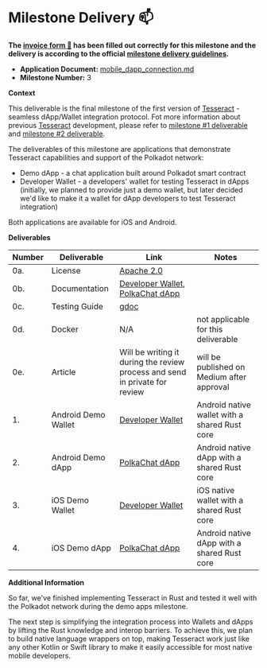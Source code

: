 # Milestone Delivery :mailbox:

**The [invoice form :pencil:](https://docs.google.com/forms/d/e/1FAIpQLSfmNYaoCgrxyhzgoKQ0ynQvnNRoTmgApz9NrMp-hd8mhIiO0A/viewform) has been filled out correctly for this milestone and the delivery is according to the official [milestone delivery guidelines](https://github.com/w3f/Grants-Program/blob/master/docs/Support%20Docs/milestone-deliverables-guidelines.md).**

- **Application Document:** [mobile_dapp_connection.md](https://github.com/w3f/Grants-Program/blob/master/applications/mobile_dapp_connection.md)
- **Milestone Number:** 3

**Context**

This deliverable is the final milestone of the first version of [Tesseract](https://github.com/tesseract-one) - seamless dApp/Wallet integration protocol. Fot more information about previous [Tesseract](https://github.com/tesseract-one) development, please refer to [milestone #1 deliverable](./mobile_dapp_connection-milestone_1.md) and [milestone #2 deliverable](./mobile_dapp_connection-milestone_2.md).

The deliverables of this milestone are applications that demonstrate Tesseract capabilities and support of the Polkadot network:

- Demo dApp - a chat application built around Polkadot smart contract
- Developer Wallet - a developers' wallet for testing Tesseract in dApps (initially, we planned to provide just a demo wallet, but later decided we'd like to make it a wallet for dApp developers to test Tesseract integration)

Both applications are available for iOS and Android.

**Deliverables**

| Number | Deliverable         | Link                                                                                                                                                                     | Notes                                         |
| ------ | ------------------- | ------------------------------------------------------------------------------------------------------------------------------------------------------------------------ | --------------------------------------------- |
| 0a.    | License             | [Apache 2.0](https://github.com/tesseract-one/Tesseract.rs/blob/master/LICENSE)                                                                                          |                                               |
| 0b.    | Documentation       | [Developer Wallet](https://github.com/tesseract-one/dev-wallet/blob/main/README.md), [PolkaChat dApp](https://github.com/tesseract-one/polkachat.rs/blob/main/README.md) |                                               |
| 0c.    | Testing Guide       | [gdoc](https://docs.google.com/document/d/1BYgdqGX4n98vVZT_g6EXDtDPzNIT2CrCx8bFoi99U-4)                                                                                  |                                               |
| 0d.    | Docker              | N/A                                                                                                                                                                      | not applicable for this deliverable           |
| 0e.    | Article             | Will be writing it during the review process and send in private for review                                                                                              | will be published on Medium after approval    |
| 1.     | Android Demo Wallet | [Developer Wallet](https://github.com/tesseract-one/dev-wallet)                                                                                                          | Android native wallet with a shared Rust core |
| 2.     | Android Demo dApp   | [PolkaChat dApp](https://github.com/tesseract-one/polkachat.rs)                                                                                                          | Android native dApp with a shared Rust core   |
| 3.     | iOS Demo Wallet     | [Developer Wallet](https://github.com/tesseract-one/dev-wallet)                                                                                                          | iOS native wallet with a shared Rust core     |
| 4.     | iOS Demo dApp       | [PolkaChat dApp](https://github.com/tesseract-one/polkachat.rs)                                                                                                          | Android native dApp with a shared Rust core   |

**Additional Information**

So far, we've finished implementing Tesseract in Rust and tested it well with the Polkadot network during the demo apps milestone.

The next step is simplifying the integration process into Wallets and dApps by lifting the Rust knowledge and interop barriers. To achieve this, we plan to build native language wrappers on top, making Tesseract work just like any other Kotlin or Swift library to make it easily accessible for most native mobile developers.
